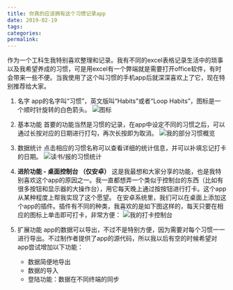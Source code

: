 ```yaml
---
title: 你真的应该拥有这个习惯记录app
date: 2019-02-19
tags:
categories: 
permalink: 
---
```


作为一个工科生我特别喜欢整理和记录。我有不同的excel表格记录生活中的琐事以及我希望养成的习惯，可是用excel有一个弊端就是需要打开office软件，有时会带来一些不便。当我使用了这个叫习惯的手机app后就深深喜欢上了它，现在特别推荐给大家。

1. 名字
app的名字叫“习惯”，英文版叫“Habits”或者“Loop Habits”，图标是一个顺时针旋转的白色箭头。
![图标](https://upload-images.jianshu.io/upload_images/4815334-73ea17ccbf4c8492.png?imageMogr2/auto-orient/strip%7CimageView2/2/w/1240)

1. 基本功能
首要的功能当然是习惯的记录，在app中设定不同的习惯之后，可以通过长按对应的日期进行打勾，再次长按即为取消。
![我的部分习惯概览](https://upload-images.jianshu.io/upload_images/4815334-aa64bd058afed817.png?imageMogr2/auto-orient/strip%7CimageView2/2/w/1240)

1. 数据统计
点击相应的习惯名称可以查看详细的统计信息，并可以补填忘记打卡的日期。
![读书/报的习惯统计](https://upload-images.jianshu.io/upload_images/4815334-9480e23bdea48303.jpg?imageMogr2/auto-orient/strip%7CimageView2/2/w/1240)

1. **进阶功能 - 桌面控制台 （仅安卓）**
这是我最想和大家分享的功能，也是我特别喜欢这个app的原因之一。我一直都想弄一个类似于控制台的东西（比如有很多按钮和显示器的大操作台），用它每天晚上通过按按钮进行打卡。这个app从某种程度上帮我实现了这个愿望。
在安卓系统里，我们可以在桌面上添加这个app的插件。插件有不同的种类，我喜欢的是如下图这样的，每天只要在相应的图标上单击即可打卡，非常方便：
![我的打卡控制台](https://upload-images.jianshu.io/upload_images/4815334-0002032c901ed779.jpg?imageMogr2/auto-orient/strip%7CimageView2/2/w/1240)

1. 扩展功能
app的数据可以导出，不过不是特别方便，因为需要对每个习惯一一进行导出。不过制作者提供了app的源代码，所以我以后有空的时候希望对app尝试增加以下功能：
    - 数据简便地导出
    - 数据的导入
    - 登陆功能：数据在不同终端的同步

